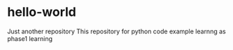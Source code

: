# hello-world
Just another repository
This repository for python code example learnng as phase1 learning
